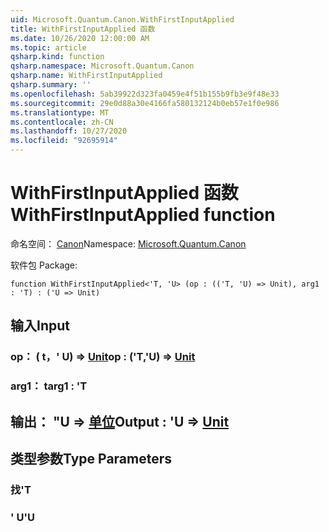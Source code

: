 ```yaml
---
uid: Microsoft.Quantum.Canon.WithFirstInputApplied
title: WithFirstInputApplied 函数
ms.date: 10/26/2020 12:00:00 AM
ms.topic: article
qsharp.kind: function
qsharp.namespace: Microsoft.Quantum.Canon
qsharp.name: WithFirstInputApplied
qsharp.summary: ''
ms.openlocfilehash: 5ab39922d323fa0459e4f51b155b9fb3e9f48e33
ms.sourcegitcommit: 29e0d88a30e4166fa580132124b0eb57e1f0e986
ms.translationtype: MT
ms.contentlocale: zh-CN
ms.lasthandoff: 10/27/2020
ms.locfileid: "92695914"
---
```

# <a name="withfirstinputapplied-function"></a><span data-ttu-id="eee31-102">WithFirstInputApplied 函数</span><span class="sxs-lookup"><span data-stu-id="eee31-102">WithFirstInputApplied function</span></span>

<span data-ttu-id="eee31-103">命名空间： [Canon](xref:Microsoft.Quantum.Canon)</span><span class="sxs-lookup"><span data-stu-id="eee31-103">Namespace: [Microsoft.Quantum.Canon](xref:Microsoft.Quantum.Canon)</span></span>

<span data-ttu-id="eee31-104">软件包 [](https://nuget.org/packages/)</span><span class="sxs-lookup"><span data-stu-id="eee31-104">Package: [](https://nuget.org/packages/)</span></span>




```qsharp
function WithFirstInputApplied<'T, 'U> (op : (('T, 'U) => Unit), arg1 : 'T) : ('U => Unit)
```


## <a name="input"></a><span data-ttu-id="eee31-105">输入</span><span class="sxs-lookup"><span data-stu-id="eee31-105">Input</span></span>

### <a name="op--tu--unit"></a><span data-ttu-id="eee31-106">op： ( t，' U) => [Unit](xref:microsoft.quantum.lang-ref.unit)</span><span class="sxs-lookup"><span data-stu-id="eee31-106">op : ('T,'U) => [Unit](xref:microsoft.quantum.lang-ref.unit)</span></span> 




### <a name="arg1--t"></a><span data-ttu-id="eee31-107">arg1： t</span><span class="sxs-lookup"><span data-stu-id="eee31-107">arg1 : 'T</span></span>





## <a name="output--u--unit"></a><span data-ttu-id="eee31-108">输出： "U => [单位](xref:microsoft.quantum.lang-ref.unit)</span><span class="sxs-lookup"><span data-stu-id="eee31-108">Output : 'U => [Unit](xref:microsoft.quantum.lang-ref.unit)</span></span> 



## <a name="type-parameters"></a><span data-ttu-id="eee31-109">类型参数</span><span class="sxs-lookup"><span data-stu-id="eee31-109">Type Parameters</span></span>

### <a name="t"></a><span data-ttu-id="eee31-110">找</span><span class="sxs-lookup"><span data-stu-id="eee31-110">'T</span></span>


### <a name="u"></a><span data-ttu-id="eee31-111">' U</span><span class="sxs-lookup"><span data-stu-id="eee31-111">'U</span></span>

